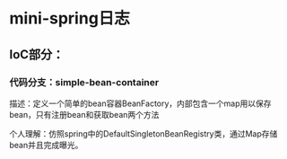 # mini-spring日志

## IoC部分：

### 代码分支：simple-bean-container

描述：定义一个简单的bean容器BeanFactory，内部包含一个map用以保存bean，只有注册bean和获取bean两个方法

个人理解：仿照spring中的DefaultSingletonBeanRegistry类，通过Map存储bean并且完成曝光。

